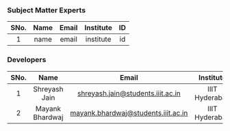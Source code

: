 <!-- Remove all lines above this line before making changes to the file -->
### Subject Matter Experts
| SNo. | Name | Email | Institute | ID |
| :---: | :---: | :---: | :---: | :---: |
| 1 | name | email | institute | id |

### Developers
| SNo. | Name | Email | Institute | ID |
| :---: | :---: | :---: | :---: | :---: |
| 1 | Shreyash Jain | shreyash.jain@students.iiit.ac.in | IIIT Hyderabad | 2020101006 |
| 2 | Mayank Bhardwaj | mayank.bhardwaj@students.iiit.ac.in | IIIT Hyderabad | 2020101068 |